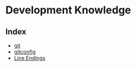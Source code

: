 # Development Knowledge

## Index

- [git](./git.md)
- [gitconfig](./gitconfig.md)
- [Line Endings](./Line-Endings.md)

